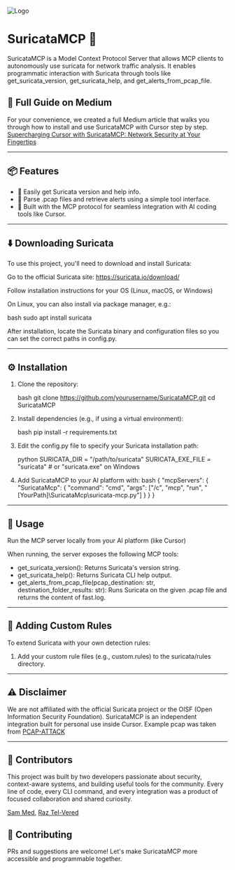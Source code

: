![Logo](https://cdn-images-1.medium.com/max/500/1*Spf4ED6gaJWuYZzD03rJig.jpeg)


# SuricataMCP 🚀

SuricataMCP is a Model Context Protocol Server that allows MCP clients to autonomously use suricata for network traffic analysis. It enables programmatic interaction with Suricata through tools like get_suricata_version, get_suricata_help, and get_alerts_from_pcap_file.


## 📰 Full Guide on Medium

For your convenience, we created a full Medium article that walks you through how to install and use SuricataMCP with Cursor step by step.
[Supercharging Cursor with SuricataMCP: Network Security at Your Fingertips](
)

---

## 📦 Features

- 🔡 Easily get Suricata version and help info.
- 📁 Parse .pcap files and retrieve alerts using a simple tool interface.
- 🧠 Built with the MCP protocol for seamless integration with AI coding tools like Cursor.

---
## ⬇️ Downloading Suricata

To use this project, you'll need to download and install Suricata:

Go to the official Suricata site: https://suricata.io/download/

Follow installation instructions for your OS (Linux, macOS, or Windows)

On Linux, you can also install via package manager, e.g.:

bash
sudo apt install suricata
 

After installation, locate the Suricata binary and configuration files so you can set the correct paths in config.py.

---

## ⚙️ Installation

1. Clone the repository:

   bash
   git clone https://github.com/yourusername/SuricataMCP.git
   cd SuricataMCP
   

2. Install dependencies (e.g., if using a virtual environment):

   bash
   pip install -r requirements.txt
   

3. Edit the config.py file to specify your Suricata installation path:

   python
   SURICATA_DIR = "/path/to/suricata"
   SURICATA_EXE_FILE = "suricata"  # or "suricata.exe" on Windows
   

4. Add SuricataMCP to your AI platform with:
bash
{
  "mcpServers": {
    "SuricataMcp": {
      "command": "cmd",
      "args": ["/c", "mcp", "run", "[YourPath]\\SuricataMcp\\suricata-mcp.py"]
    }
  }
}


---

## 🚀 Usage

Run the MCP server locally from your AI platform (like Cursor)

When running, the server exposes the following MCP tools:

- get_suricata_version(): Returns Suricata's version string.
- get_suricata_help(): Returns Suricata CLI help output.
- get_alerts_from_pcap_file(pcap_destination: str, destination_folder_results: str): Runs Suricata on the given .pcap file and returns the content of fast.log.

---

## 📄 Adding Custom Rules

To extend Suricata with your own detection rules:

1. Add your custom rule files (e.g., custom.rules) to the suricata/rules directory.

---

## ⚠️ Disclaimer
We are not affiliated with the official Suricata project or the OISF (Open Information Security Foundation). SuricataMCP is an independent integration built for personal use inside Cursor.
Example pcap was taken from [PCAP-ATTACK](https://github.com/sbousseaden/PCAP-ATTACK)

---
## 🤝 Contributors
This project was built by two developers passionate about security, context-aware systems, and building useful tools for the community. Every line of code, every CLI command, and every integration was a product of focused collaboration and shared curiosity.

[Sam Med](https://www.linkedin.com/in/sam-medina-4b0823164/), 
[Raz Tel-Vered](https://www.linkedin.com/in/raz-tel-vered/)

## 🤝 Contributing

PRs and suggestions are welcome! Let's make SuricataMCP more accessible and programmable together.
